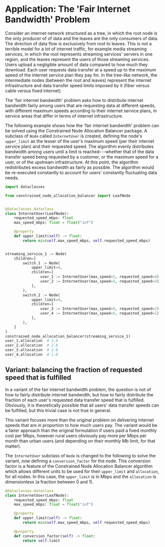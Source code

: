 # Application: The 'Fair Internet Bandwidth' Problem

Consider an internet network structured as a tree, in which the root node is the only producer of of data and the leaves are the only consumers of data. The direction of data flow is exclusively from root to leaves. This is not a terrible model for a lot of internet traffic, for example media streaming services, in which the root represents streaming services' servers in one region, and the leaves represent the users of those streaming services. Users upload a negligible amount of data compared to how much they download. Each user requests data transfer at a speed up to the maximum speed of the internet service plan they pay for. In the tree-like network, the intermediate nodes (between the root and leaves) represent the internet infrastructure and data transfer speed limits imposed by it (fiber versus cable versus fixed internet).

The 'fair internet bandwidth' problem asks how to distribute internet bandwidth fairly among users that are requesting data at different speeds, with different maximum speeds according to their internet service plans, in service areas that differ in terms of internet infrastructure.

The following example shows how the 'fair internet bandwidth' problem can be solved using the Constrained Node Allocation Balancer package. A subclass of `Node` called `InternetUser` is created, defining the node's `upper_limit` as the lesser of the user's maximum speed (per their internet service plan) and their requested speed. The algorithm evenly distributes bandwidth among users until a limit is reached---whether that of the data transfer speed being requested by a customer, or the maximum speed for a user, or of the upstream infrastructure. At this point, the algorithm redistributes excess bandwidth as fairly as possible. The algorithm would be re-executed constantly to account for users' constantly fluctuating data needs.

```python
import dataclasses

from constrained_node_allocation_balancer import LeafNode


@dataclasses.dataclass
class InternetUser(LeafNode):
    requested_speed_mbps: float
    max_speed_mbps: float = float("inf")

    @property
    def upper_limit(self) -> float:
        return min(self.max_speed_mbps, self.requested_speed_mbps)


streaming_service_1 := Node(
    children=[
        switch_1 := Node(
            upper_limit=4,
            children=[
                user_1 := InternetUser(max_speed=2, requested_speed=4),
                user_2 := InternetUser(max_speed=3, requested_speed=3),
            ],
        ),
        switch_2 := Node(
            upper_limit=4,
            children=[
                user_3 := InternetUser(max_speed=4, requested_speed=2),
                user_4 := InternetUser(max_speed=5, requested_speed=1),
            ],
        ),
    ]
)
constrained_node_allocation_balancer(streaming_service_1)
user_1.allocation  # 2.0
user_2.allocation  # 2.0
user_3.allocation  # 2.0
user_4.allocation  # 1.0
```

## Variant: balancing the fraction of requested speed that is fulfilled

In a variant of the fair internet bandwidth problem, the question is not of how to fairly distribute internet bandwidth, but how to fairly distribute the fraction of each user's requested data transfer speed that is fulfilled. Obviously, it is theoretically possible that all users' data transfer speeds can be fulfilled, but this trivial case is not true in general.

This variant focuses more than the original problem on delivering internet speeds that are in proportion to how much users pay. The variant would be a fairer approach than the original formulation if users paid a fixed monthly cost per Mbps, however rural users obviously pay more per Mbps per month than urban users (and depending on their monthly Mb limit, for that matter).

The `InternetUser` subclass of `Node` is changed to the following to solve the variant, now defining a `conversion_factor` for the node. This conversion factor is a feature of the Constrained Node Allocation Balancer algorithm which allows different units to be used for their `upper_limit` and `allocation`, for all nodes. In this case, the `upper_limit` is in Mbps and the `allocation` is dimensionless (a fraction between 0 and 1).

```python
@dataclasses.dataclass
class InternetUser(LeafNode):
    requested_speed_mbps: float
    max_speed_mbps: float = float("inf")

    @property
    def upper_limit(self) -> float:
        return min(self.max_speed_mbps, self requested_speed_mbps)

    @property
    def conversion_factor(self) -> float:
        return self.limit
```
